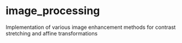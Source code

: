 # image_processing
Implementation of various image enhancement methods for contrast stretching and affine transformations

